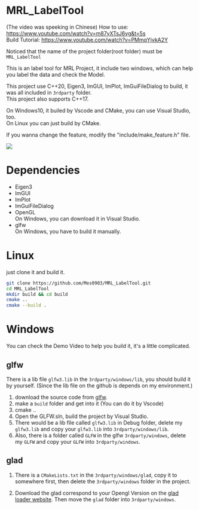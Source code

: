 # MRL_LabelTool

(The video was speeking in Chinese)
How to use: https://www.youtube.com/watch?v=m87yXTsJ6vg&t=5s    
Build Tutorial: https://www.youtube.com/watch?v=PMmqYjvkA2Y

Noticed that the name of the project folder(root folder) must be `MRL_LabelTool`

This is an label tool for MRL Project, it include two windows, which can help you label the data and check the Model.   

This project use C++20, Eigen3, ImGUI, ImPlot, ImGuiFileDialog to build, it was all included in `3rdparty` folder.  
This project also supports C++17.

On Windows10, it builed by Vscode and CMake, you can use Visual Studio, too.  
On Linux you can just build by CMake.  

If you wanna change the feature, modify the "include/make_feature.h" file.
  
![](https://github.com/NcuMathRoboticsLab/MRL_LabelTool/blob/main/docs/LabelToolDemo.gif?raw=true)

# Dependencies

+ Eigen3
+ ImGUI
+ ImPlot
+ ImGuiFileDialog
+ OpenGL    
    On Windows, you can download it in Visual Studio.
+ glfw  
    On Windows, you have to build it manually.

# Linux

just clone it and build it.

```bash
git clone https://github.com/Mes0903/MRL_LabelTool.git
cd MRL_LabelTool
mkdir build && cd build
cmake ..
cmake --build .
```

# Windows

You can check the Demo Video to help you build it, it's a little complicated.
## glfw

There is a lib file `glfw3.lib` in the `3rdparty/windows/lib`, you should build it by yourself. (Since the lib file on the github is depends on my environment.)

1. download the source code from [glfw](https://www.glfw.org/download).
2. make a `build` folder and get into it (You can do it by Vscode) 
3. cmake ..
4. Open the GLFW.sln, build the project by Visual Studio.
5. There would be a lib file called `glfw3.lib` in Debug folder, delete my `glfw3.lib` and copy your `glfw3.lib` into `3rdparty/windows/lib`.
6. Also, there is a folder called `GLFW` in the glfw `3rdparty/windows`, delete my `GLFW` and copy your `GLFW` into `3rdparty/windows`.

## glad

1. There is a `CMakeLists.txt` in the `3rdparty/windows/glad`, copy it to somewhere first, then delete the `3rdparty/windows` folder in the project.

2. Download the glad correspond to your Opengl Version on the [glad loader website](https://glad.dav1d.de/). Then move the `glad` folder into `3rdparty/windows`.

